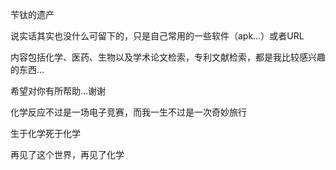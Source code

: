 苄钛的遗产

说实话其实也没什么可留下的，只是自己常用的一些软件（apk…）或者URL

内容包括化学、医药、生物以及学术论文检索，专利文献检索，都是我比较感兴趣的东西…

希望对你有所帮助…谢谢

化学反应不过是一场电子竞赛，而我一生不过是一次奇妙旅行

生于化学死于化学

再见了这个世界，再见了化学

